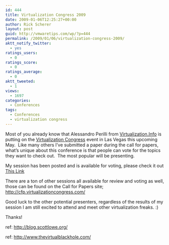 ```yaml
---
id: 444
title: Virtualization Congress 2009
date: 2009-01-06T12:25:27+00:00
author: Rick Scherer
layout: post
guid: http://vmwaretips.com/wp/?p=444
permalink: /2009/01/06/virtualization-congress-2009/
aktt_notify_twitter:
  - yes
ratings_users:
  - 0
ratings_score:
  - 0
ratings_average:
  - 0
aktt_tweeted:
  - 1
views:
  - 1697
categories:
  - Conferences
tags:
  - Conferences
  - virtualization congress
---
```

Most of you already know that Alessandro Perilli from <a href="http://www.Virtualization.Info" target="_blank">Virtualization.Info</a> is putting on the <a href="http://www.virtualizationcongress.com/" target="_blank">Virtualization Congress</a> event in Las Vegas this upcoming May.  Like many others I&#8217;ve submitted a paper during the call for papers, what&#8217;s unique about this conference is that people can vote for the topics they want to check out.  The most popular will be presenting.

My session has been posted and is available for voting, please check it out <a href="http://cfp.virtualizationcongress.com/items/Designing_a_Stable_Virtual_Infrastructure" target="_blank">This Link</a>

There are a ton of other sessions all available for review and voting as well, those can be found on the Call for Papers site; <a href="http://cfp.virtualizationcongress.com/" target="_blank">http://cfp.virtualizationcongress.com/</a>

Good luck to the other potential presenters, regardless of the results of my session I am still excited to attend and meet other virtualization freaks. :)

Thanks!

ref: <a href="http://blog.scottlowe.org/2009/01/06/virtualization-congress-2009-sessions/" target="_blank">http://blog.scottlowe.org/</a>
  
ref: <a href="http://www.thevirtualblackhole.com/virtual-tech/the-vote-is-on-virtualization-congress-2009" target="_blank">http://www.thevirtualblackhole.com/</a>